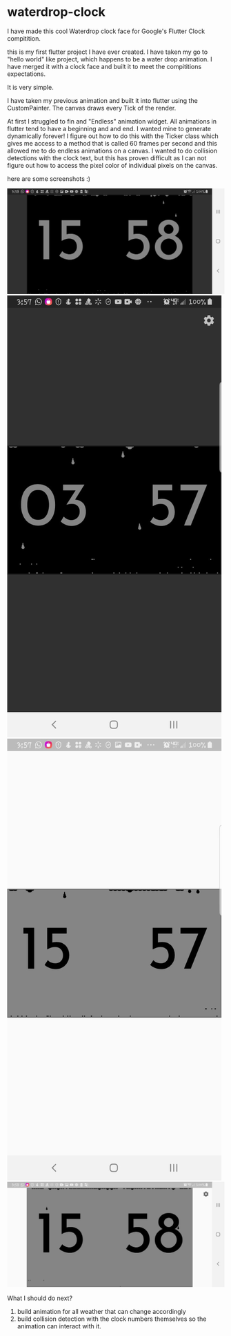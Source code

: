 # waterdrop-clock

I have made this cool Waterdrop clock face for Google's Flutter Clock compitition.

this is my first flutter project I have ever created. I have taken  my go to "hello world" like project, which happens to be a water drop animation. I have merged it with a clock face and built it to meet the compititions expectations.

It is very simple. 

I have taken my previous animation and built it into flutter using the CustomPainter.
The canvas draws every Tick of the render.

At first I struggled to fin and "Endless" animation widget. All animations in flutter tend to have a beginning and and end. I wanted mine to generate dynamically forever! I figure out how to do this with the Ticker class which gives me access to a method that is called 60 frames per second and this allowed me to do endless animations on a canvas. I wanted to do collision detections with the clock text, but this has proven difficult as I can not figure out how to access the pixel color of individual pixels on the canvas.

here are some screenshots :)

![](waterdrop-clock1.jpg)
![](waterdrop-clock2.jpg)
![](waterdrop-clock3.jpg)
![](waterdrop-clock4.jpg)


What I should do next?
1. build animation for all weather that can change accordingly
2. build collision detection with the clock numbers themselves so the animation can interact with it.
